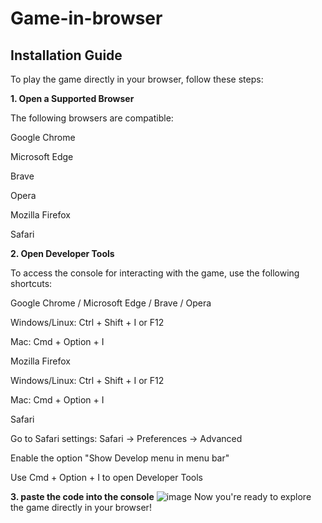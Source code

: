# Game-in-browser

## Installation Guide

To play the game directly in your browser, follow these steps:

  **1. Open a Supported Browser**

The following browsers are compatible:

Google Chrome

Microsoft Edge

Brave

Opera

Mozilla Firefox

Safari

  **2. Open Developer Tools**

To access the console for interacting with the game, use the following shortcuts:

Google Chrome / Microsoft Edge / Brave / Opera

Windows/Linux: Ctrl + Shift + I or F12

Mac: Cmd + Option + I

Mozilla Firefox

Windows/Linux: Ctrl + Shift + I or F12

Mac: Cmd + Option + I

Safari

Go to Safari settings: Safari → Preferences → Advanced

Enable the option "Show Develop menu in menu bar"

Use Cmd + Option + I to open Developer Tools

   **3. paste the code into the console**
![image](https://github.com/user-attachments/assets/e452a2ce-4353-4159-88b8-f9b1d8d329ba)
Now you're ready to explore the game directly in your browser!

